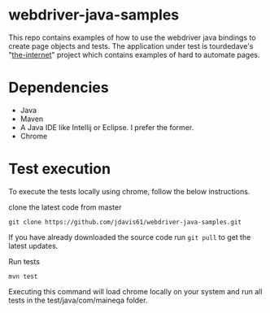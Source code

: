 # webdriver-java-samples

This repo contains examples of how to use the webdriver java bindings to create page objects and tests. The application under test is tourdedave's "[the-internet](https://github.com/tourdedave/the-internet)" project which contains examples of hard to automate pages. 

# Dependencies
* Java
* Maven
* A Java IDE like Intellij or Eclipse. I prefer the former.
* Chrome

# Test execution
To execute the tests locally using chrome, follow the below instructions.

clone the latest code from master
```
git clone https://github.com/jdavis61/webdriver-java-samples.git
``` 

If you have already downloaded the source code run ```git pull``` to get the latest updates.

Run tests
```
mvn test
```

Executing this command will load chrome locally on your system and run all tests in the test/java/com/maineqa folder.

